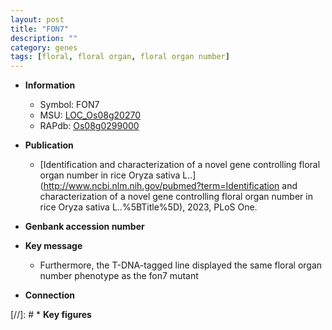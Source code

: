```yaml
---
layout: post
title: "FON7"
description: ""
category: genes
tags: [floral, floral organ, floral organ number]
---
```


* **Information**  
    + Symbol: FON7  
    + MSU: [LOC_Os08g20270](http://rice.uga.edu/cgi-bin/ORF_infopage.cgi?orf=LOC_Os08g20270)  
    + RAPdb: [Os08g0299000](http://rapdb.dna.affrc.go.jp/viewer/gbrowse_details/irgsp1?name=Os08g0299000)  

* **Publication**  
    + [Identification and characterization of a novel gene controlling floral organ number in rice Oryza sativa L..](http://www.ncbi.nlm.nih.gov/pubmed?term=Identification and characterization of a novel gene controlling floral organ number in rice Oryza sativa L..%5BTitle%5D), 2023, PLoS One.

* **Genbank accession number**  

* **Key message**  
    + Furthermore, the T-DNA-tagged line displayed the same floral organ number phenotype as the fon7 mutant

* **Connection**  

[//]: # * **Key figures**  


